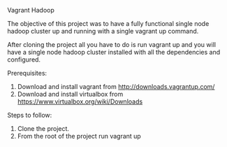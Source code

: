 Vagrant Hadoop

The objective of this  project was to have a fully functional single node hadoop cluster up and running with a single vagrant up command.

After cloning the project all you have to do is run vagrant up and you will have a single node hadoop cluster installed with all the dependencies and configured.

Prerequisites:
1. Download and install vagrant from http://downloads.vagrantup.com/
2. Download and install virtualbox from https://www.virtualbox.org/wiki/Downloads

Steps to follow:
1. Clone the project.
2. From the root of the project run vagrant up 
